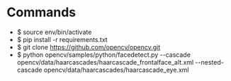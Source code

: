 # Commands

* $ source env/bin/activate
* $ pip install -r requirements.txt
* $ git clone https://github.com/opencv/opencv.git
* $ python opencv/samples/python/facedetect.py --cascade opencv/data/haarcascades/haarcascade_frontalface_alt.xml --nested-cascade opencv/data/haarcascades/haarcascade_eye.xml